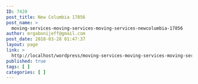 ```yaml
---
ID: 7420
post_title: New Columbia 17856
post_name: >
  moving-services-moving-services-moving-services-newcolumbia-17856
author: mrgabonijeff@gmail.com
post_date: 2018-03-28 01:47:37
layout: page
link: >
  http://localhost/wordpress/moving-services-moving-services-moving-services-newcolumbia-17856/
published: true
tags: [ ]
categories: [ ]
---
```

